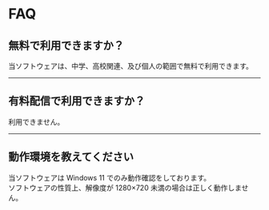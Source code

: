 # FAQ

## 無料で利用できますか？

当ソフトウェアは、中学、高校関連、及び個人の範囲で無料で利用できます。

---

## 有料配信で利用できますか？

利用できません。

---

## 動作環境を教えてください

当ソフトウェアは Windows 11 でのみ動作確認をしております。  
ソフトウェアの性質上、解像度が 1280×720 未満の場合は正しく動作しません。
